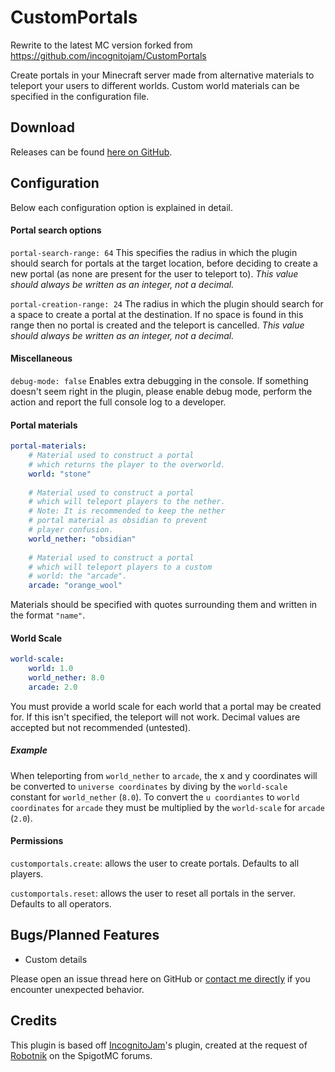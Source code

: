 # CustomPortals

Rewrite to the latest MC version forked from https://github.com/incognitojam/CustomPortals

Create portals in your Minecraft server made from alternative materials to teleport your users to different worlds. Custom world materials can be specified in the configuration file.

## Download

Releases can be found [here on GitHub](https://github.com/jacob52571/CustomPortals/releases).

## Configuration

Below each configuration option is explained in detail.

#### Portal search options

`portal-search-range: 64` This specifies the radius in which the plugin should search for portals at the target location, before deciding to create a new portal (as none are present for the user to teleport to). *This value should always be written as an integer, not a decimal.*

`portal-creation-range: 24` The radius in which the plugin should search for a space to create a portal at the destination. If no space is found in this range then no portal is created and the teleport is cancelled. *This value should always be written as an integer, not a decimal.*

#### Miscellaneous

`debug-mode: false` Enables extra debugging in the console. If something doesn't seem right in the plugin, please enable debug mode, perform the action and report the full console log to a developer.

#### Portal materials

```yaml
portal-materials:
    # Material used to construct a portal 
    # which returns the player to the overworld.
    world: "stone"
    
    # Material used to construct a portal
    # which will teleport players to the nether.
    # Note: It is recommended to keep the nether
    # portal material as obsidian to prevent
    # player confusion.
    world_nether: "obsidian"
    
    # Material used to construct a portal
    # which will teleport players to a custom
    # world: the "arcade".
    arcade: "orange_wool"
```

Materials should be specified with quotes surrounding them and written in the format `"name"`.

#### World Scale

```yaml
world-scale:
    world: 1.0
    world_nether: 8.0
    arcade: 2.0
```

You must provide a world scale for each world that a portal may be created for. If this isn't specified, the teleport will not work. Decimal values are accepted but not recommended (untested).

##### Example

When teleporting from `world_nether` to `arcade`, the x and y coordinates will be converted to `universe coordinates` by diving by the `world-scale` constant for `world_nether` (`8.0`). To convert the `u coordiantes` to `world coordinates` for `arcade` they must be multiplied by the `world-scale` for `arcade` (`2.0`).

#### Permissions

`customportals.create`: allows the user to create portals. Defaults to all players.

`customportals.reset`: allows the user to reset all portals in the server. Defaults to all operators.

## Bugs/Planned Features

* Custom details

Please open an issue thread here on GitHub or [contact me directly](mailto:jacob5257.dev@gmail.com) if you encounter unexpected behavior.

## Credits

This plugin is based off [IncognitoJam](https://github.com/incognitojam/CustomPortals)'s plugin, created at the request of [Robotnik](https://www.spigotmc.org/members/robotnik.9977/) on the SpigotMC forums.

